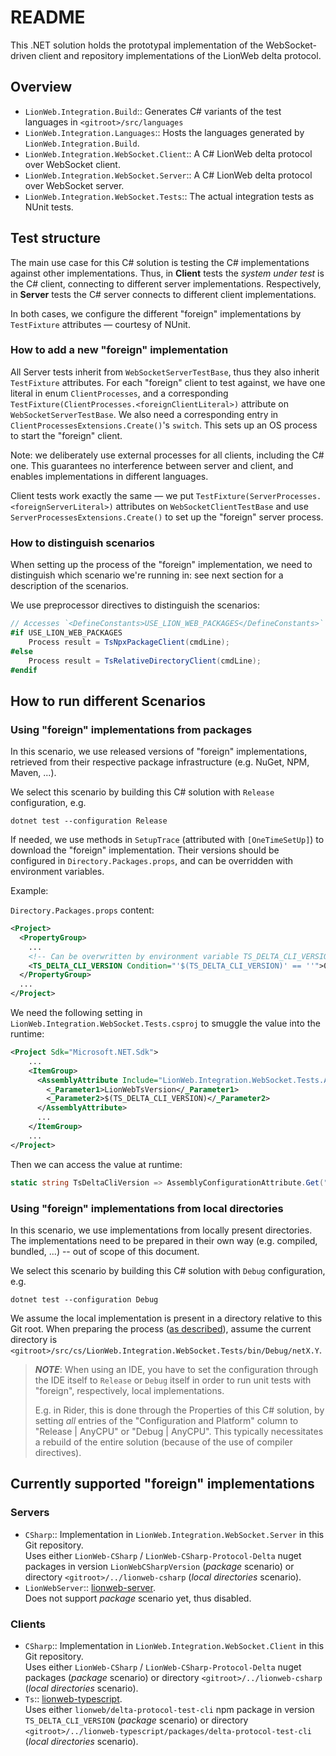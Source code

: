 # README

This .NET solution holds the prototypal implementation of the WebSocket-driven client and repository implementations of the LionWeb delta protocol.

## Overview

* `LionWeb.Integration.Build`:: Generates C# variants of the test languages in `<gitroot>/src/languages`
* `LionWeb.Integration.Languages`:: Hosts the languages generated by `LionWeb.Integration.Build`.
* `LionWeb.Integration.WebSocket.Client`:: A C# LionWeb delta protocol over WebSocket client.
* `LionWeb.Integration.WebSocket.Server`:: A C# LionWeb delta protocol over WebSocket server.
* `LionWeb.Integration.WebSocket.Tests`:: The actual integration tests as NUnit tests.

## Test structure
The main use case for this C# solution is testing the C# implementations against other implementations.
Thus, in **Client** tests the _system under test_ is the C# client, connecting to different server implementations.
Respectively, in **Server** tests the C# server connects to different client implementations.

In both cases, we configure the different "foreign" implementations by `TestFixture` attributes — courtesy of NUnit.

### How to add a new "foreign" implementation
All Server tests inherit from `WebSocketServerTestBase`, thus they also inherit `TestFixture` attributes.
For each "foreign" client to test against, we have one literal in enum `ClientProcesses`, and a corresponding `TestFixture(ClientProcesses.<foreignClientLiteral>)` attribute on `WebSocketServerTestBase`.
We also need a corresponding entry in `ClientProcessesExtensions.Create()`'s `switch`.
This sets up an OS process to start the "foreign" client.

Note: we deliberately use external processes for all clients, including the C# one.
This guarantees no interference between server and client, and enables implementations in different languages.

Client tests work exactly the same — we put `TestFixture(ServerProcesses.<foreignServerLiteral>)` attributes on `WebSocketClientTestBase` and use `ServerProcessesExtensions.Create()` to set up the "foreign" server process.

### How to distinguish scenarios
When setting up the process of the "foreign" implementation, we need to distinguish which scenario we're running in: see next section for a description of the scenarios.

We use preprocessor directives to distinguish the scenarios:

```csharp
// Accesses `<DefineConstants>USE_LION_WEB_PACKAGES</DefineConstants>` from .csproj 
#if USE_LION_WEB_PACKAGES
    Process result = TsNpxPackageClient(cmdLine);
#else
    Process result = TsRelativeDirectoryClient(cmdLine);
#endif
```

## How to run different Scenarios

### Using "foreign" implementations from packages
In this scenario, we use released versions of "foreign" implementations, retrieved from their respective package infrastructure (e.g. NuGet, NPM, Maven, ...).

We select this scenario by building this C# solution with `Release` configuration, e.g. 

```shell
dotnet test --configuration Release
```

If needed, we use methods in `SetupTrace` (attributed with `[OneTimeSetUp]`) to download the "foreign" implementation.
Their versions should be configured in `Directory.Packages.props`, and can be overridden with environment variables.

Example:

`Directory.Packages.props` content:

```xml
<Project>
  <PropertyGroup>
    ...
    <!-- Can be overwritten by environment variable TS_DELTA_CLI_VERSION -->
    <TS_DELTA_CLI_VERSION Condition="'$(TS_DELTA_CLI_VERSION)' == ''">0.7.0</TS_DELTA_CLI_VERSION>
  </PropertyGroup>
  ...
</Project>
```

We need the following setting in `LionWeb.Integration.WebSocket.Tests.csproj` to smuggle the value into the runtime:

```xml
<Project Sdk="Microsoft.NET.Sdk">
    ...
    <ItemGroup>
      <AssemblyAttribute Include="LionWeb.Integration.WebSocket.Tests.AssemblyConfigurationAttribute">
        <_Parameter1>LionWebTsVersion</_Parameter1>
        <_Parameter2>$(TS_DELTA_CLI_VERSION)</_Parameter2>
      </AssemblyAttribute>
      ...
    </ItemGroup>
    ...
</Project>
```

Then we can access the value at runtime:
```csharp
static string TsDeltaCliVersion => AssemblyConfigurationAttribute.Get("LionWebTsVersion");
```

### Using "foreign" implementations from local directories
In this scenario, we use implementations from locally present directories.
The implementations need to be prepared in their own way (e.g. compiled, bundled, ...) -- out of scope of this document.

We select this scenario by building this C# solution with `Debug` configuration, e.g.

```shell
dotnet test --configuration Debug
```

We assume the local implementation is present in a directory relative to this Git root.
When preparing the process (<a href="#Test structure">as described</a>), assume the current directory is `<gitroot>/src/cs/LionWeb.Integration.WebSocket.Tests/bin/Debug/netX.Y`.

> ***NOTE***: When using an IDE, you have to set the configuration through the IDE itself to `Release` or `Debug` itself in order to run unit tests with "foreign", respectively, local implementations.
> 
> E.g. in Rider, this is done through the Properties of this C# solution, by setting *all* entries of the "Configuration and Platform" column to "Release | AnyCPU" or "Debug | AnyCPU".
> This typically necessitates a rebuild of the entire solution (because of the use of compiler directives).

## Currently supported "foreign" implementations

### Servers

* `CSharp`:: Implementation in `LionWeb.Integration.WebSocket.Server` in this Git repository.  
  Uses either `LionWeb-CSharp` / `LionWeb-CSharp-Protocol-Delta` nuget packages in version `LionWebCSharpVersion` (_package_ scenario) or directory `<gitroot>/../lionweb-csharp` (_local directories_ scenario).
* `LionWebServer`:: <a href="https://github.com/LionWeb-io/lionweb-server">lionweb-server</a>.  
  Does not support _package_ scenario yet, thus disabled.

### Clients
* `CSharp`:: Implementation in `LionWeb.Integration.WebSocket.Client` in this Git repository.  
  Uses either `LionWeb-CSharp` / `LionWeb-CSharp-Protocol-Delta` nuget packages (_package_ scenario) or directory `<gitroot>/../lionweb-csharp` (_local directories_ scenario).
* `Ts`:: <a href="https://github.com/LionWeb-io/lionweb-typescript">lionweb-typescript</a>.  
  Uses either `lionweb/delta-protocol-test-cli` npm package in version `TS_DELTA_CLI_VERSION` (_package_ scenario) or directory `<gitroot>/../lionweb-typescript/packages/delta-protocol-test-cli` (_local directories_ scenario).
